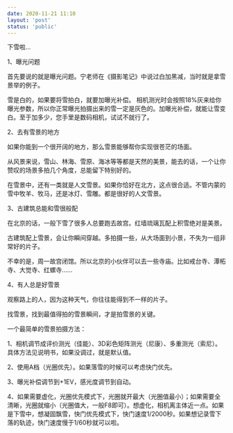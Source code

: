```yaml
---
date: 2020-11-21 11:10
layout: 'post'
status: 'public'
---
```


下雪啦…

1、曝光问题

首先要说的就是曝光问题。宁老师在《摄影笔记》中说过白加黑减，当时就是拿雪景举的例子。

雪是白的，如果要将雪拍白，就要加曝光补偿。
相机测光时会按照18%灰来给你曝光参数，所以你正常曝光拍摄出来的雪一定是灰色的。加曝光补偿，就能让雪变白。至于加多少，您手里是数码相机，试试不就行了。

2、去有雪景的地方

如果你能到一个很开阔的地方，那么雪景能够帮你实现很苍茫的场面。

从风景来说，雪山、林海、雪原、海冰等等都是天然的美景，能去的话，一个让你赞叹的场景多拍几个角度，总能留下特别好的。

在雪景中，还有一类就是人文雪景。如果你恰好在北方，这点很合适。不管内蒙的雪中牧羊、牧马，还是冰灯、雪雕。都是很好的人文雪景。

3、古建筑总能和雪很般配

在北京的话，一般下雪了很多人总要跑去故宫。红墙琉璃瓦配上积雪绝对是美景。

古建筑配上雪景，会让你瞬间穿越。多拍摄一些，从大场面到小景，不失为一组非常好的片子。

不幸的是，周一故宫闭馆。所以北京的小伙伴可以去一些寺庙。比如戒台寺、潭柘寺、大觉寺、红螺寺……

4、有人总是好雪景

观察路上的人，因为这种天气，你往往能得到不一样的片子。


找雪景，找到最值得拍的雪景瞬间，才是拍雪景的关键。

一个最简单的雪景拍摄方法：

1、相机调节成评价测光（佳能）、3D彩色矩阵测光（尼康）、多重测光（索尼）。具体方法见说明书，如果没调过，就是默认值。

2、使用A档（光圈优先）。如果落雪的时候可以考虑快门优先。

3、曝光补偿调节到+1EV，感光度调节到自动。

4、如果需要虚化，光圈优先模式下，光圈就开最大（光圈值最小）；如果需要全清晰，光圈就缩小（光圈值大，一般F8即可）。想虚化，相机离主体近一点。如果是下雪中，想凝固飘雪，快门优先模式下，快门速度1/2000秒。如果想记录雪下落的轨迹，快门速度慢于1/60秒就可以啦。
